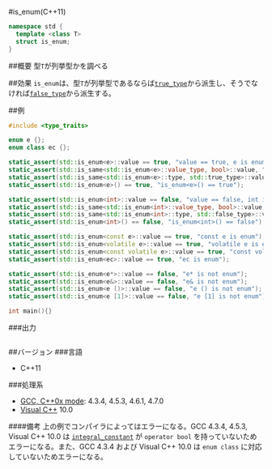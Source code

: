 #is_enum(C++11)
```cpp
namespace std {
  template <class T>
  struct is_enum;
}
```

##概要
型`T`が列挙型かを調べる


##効果
`is_enum`は、型`T`が列挙型であるならば[`true_type`](./integral_constant-true_type-false_type.md)から派生し、そうでなければ[`false_type`](./integral_constant-true_type-false_type.md)から派生する。


##例
```cpp
#include <type_traits>

enum e {};
enum class ec {};

static_assert(std::is_enum<e>::value == true, "value == true, e is enum");
static_assert(std::is_same<std::is_enum<e>::value_type, bool>::value, "value_type == bool");
static_assert(std::is_same<std::is_enum<e>::type, std::true_type>::value, "type == true_type");
static_assert(std::is_enum<e>() == true, "is_enum<e>() == true");

static_assert(std::is_enum<int>::value == false, "value == false, int is not enum");
static_assert(std::is_same<std::is_enum<int>::value_type, bool>::value, "value_type == bool");
static_assert(std::is_same<std::is_enum<int>::type, std::false_type>::value, "type == false_type");
static_assert(std::is_enum<int>() == false, "is_enum<int>() == false");

static_assert(std::is_enum<const e>::value == true, "const e is enum");
static_assert(std::is_enum<volatile e>::value == true, "volatile e is enum");
static_assert(std::is_enum<const volatile e>::value == true, "const volatile e is enum");
static_assert(std::is_enum<ec>::value == true, "ec is enum");

static_assert(std::is_enum<e*>::value == false, "e* is not enum");
static_assert(std::is_enum<e&>::value == false, "e& is not enum");
static_assert(std::is_enum<e ()>::value == false, "e () is not enum");
static_assert(std::is_enum<e [1]>::value == false, "e [1] is not enum");

int main(){}
```

###出力
```cpp
```

##バージョン
###言語
- C++11

###処理系
- [GCC, C++0x mode](/implementation#gcc.md): 4.3.4, 4.5.3, 4.6.1, 4.7.0
- [Visual C++](/implementation#visual_cpp.md) 10.0

####備考
上の例でコンパイラによってはエラーになる。GCC 4.3.4, 4.5.3, Visual C++ 10.0 は [`integral_constant`](./integral_constant-true_type-false_type.md) が `operator bool` を持っていないためエラーになる。また、GCC 4.3.4 および Visual C++ 10.0 は `enum class` に対応していないためエラーになる。

